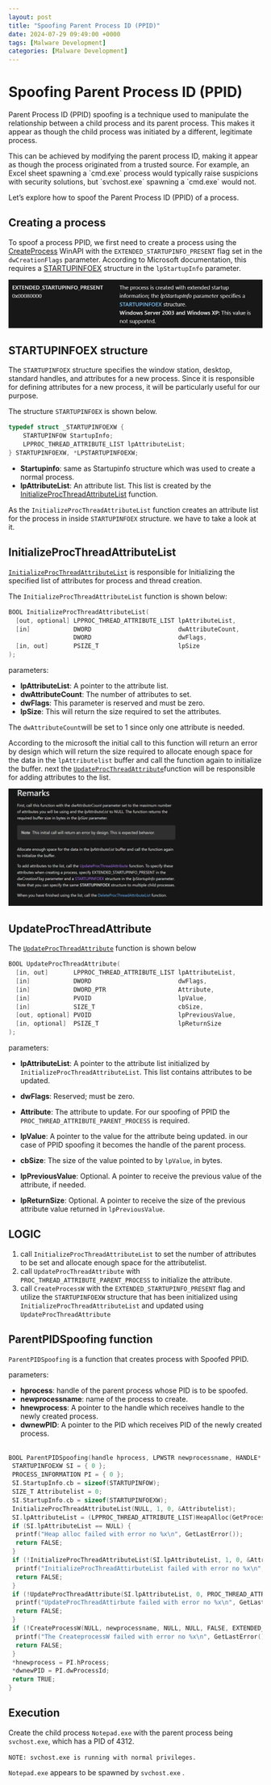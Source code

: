 ```yaml
---
layout: post
title: "Spoofing Parent Process ID (PPID)"
date: 2024-07-29 09:49:00 +0000
tags: [Malware Development]
categories: [Malware Development]
---
```


# Spoofing Parent Process ID (PPID)


Parent Process ID (PPID) spoofing is a technique used to manipulate the relationship between a child process and its parent process. This makes it appear as though the child process was initiated by a different, legitimate process.

This can be achieved by modifying the parent process ID, making it appear as though the process originated from a trusted source. For example, an Excel sheet spawning a \`cmd.exe\` process would typically raise suspicions with security solutions, but \`svchost.exe\` spawning a \`cmd.exe\` would not.

Let’s explore how to spoof the Parent Process ID (PPID) of a process.

Creating a process
-------------------

To spoof a process PPID, we first need to create a process using the [CreateProcess](https://learn.microsoft.com/en-us/windows/win32/api/processthreadsapi/nf-processthreadsapi-createprocessw) WinAPI with the `EXTENDED_STARTUPINFO_PRESENT` flag set in the `dwCreationFlags` parameter. According to Microsoft documentation, this requires a [STARTUPINFOEX](https://learn.microsoft.com/en-us/windows/win32/api/winbase/ns-winbase-startupinfoexw) structure in the `lpStartupInfo` parameter.

![Extended_startup](./png_spoofing_parent_process/startupinfo_present.png)

STARTUPINFOEX structure
-----------------------

The `STARTUPINFOEX` structure specifies the window station, desktop, standard handles, and attributes for a new process. Since it is responsible for defining attributes for a new process, it will be particularly useful for our purpose.

The structure `STARTUPINFOEX` is shown below.

```c++
typedef struct _STARTUPINFOEXW {
    STARTUPINFOW StartupInfo;
    LPPROC_THREAD_ATTRIBUTE_LIST lpAttributeList;
} STARTUPINFOEXW, *LPSTARTUPINFOEXW;
```


*   **Startupinfo**: same as Startupinfo structure which was used to create a normal process.
*   **lpAttributeList**: An attribute list. This list is created by the [InitializeProcThreadAttributeList](https://learn.microsoft.com/en-us/windows/desktop/api/processthreadsapi/nf-processthreadsapi-initializeprocthreadattributelist) function.

As the `InitializeProcThreadAttributeList` function creates an attribute list for the process in inside `STARTUPINFOEX` structure. we have to take a look at it.

InitializeProcThreadAttributeList
---------------------------------

[`InitializeProcThreadAttributeList`](https://learn.microsoft.com/en-us/windows/win32/api/processthreadsapi/nf-processthreadsapi-initializeprocthreadattributelist) is responsible for Initializing the specified list of attributes for process and thread creation.

The `InitializeProcThreadAttributeList` function is shown below:

```c
BOOL InitializeProcThreadAttributeList(
  [out, optional] LPPROC_THREAD_ATTRIBUTE_LIST lpAttributeList,
  [in]            DWORD                        dwAttributeCount,
                  DWORD                        dwFlags,
  [in, out]       PSIZE_T                      lpSize
);
```


parameters:

*   **lpAttributeList**: A pointer to the attribute list.
*   **dwAttributeCount**: The number of attributes to set.
*   **dwFlags**: This parameter is reserved and must be zero.
*   **lpSize**: This will return the size required to set the attributes.

The `dwAttributeCount`will be set to 1 since only one attribute is needed.

According to the microsoft the initial call to this function will return an error by design which will return the size required to allocate enough space for the data in the `lpAttributelist` buffer and call the function again to initialize the buffer. next the [`UpdateProcThreadAttribute`](https://learn.microsoft.com/en-us/windows/win32/api/processthreadsapi/nf-processthreadsapi-updateprocthreadattribute)function will be responsible for adding attributes to the list.

![Initialize_procthread](./png_spoofing_parent_process/remarks_initialize_proc_thread.png)


UpdateProcThreadAttribute
-------------------------

The [`UpdateProcThreadAttribute`](https://learn.microsoft.com/en-us/windows/win32/api/processthreadsapi/nf-processthreadsapi-updateprocthreadattribute) function is shown below

```c
BOOL UpdateProcThreadAttribute(
  [in, out]       LPPROC_THREAD_ATTRIBUTE_LIST lpAttributeList,
  [in]            DWORD                        dwFlags,
  [in]            DWORD_PTR                    Attribute,
  [in]            PVOID                        lpValue,
  [in]            SIZE_T                       cbSize,
  [out, optional] PVOID                        lpPreviousValue,
  [in, optional]  PSIZE_T                      lpReturnSize
);
```


parameters:

*   **lpAttributeList**: A pointer to the attribute list initialized by `InitializeProcThreadAttributeList`. This list contains attributes to be updated.
*   **dwFlags**: Reserved; must be zero.
*   **Attribute**: The attribute to update. For our spoofing of PPID the `PROC_THREAD_ATTRIBUTE_PARENT_PROCESS` is required.

*   **lpValue**: A pointer to the value for the attribute being updated. in our case of PPID spoofing it becomes the handle of the parent process.
*   **cbSize**: The size of the value pointed to by `lpValue`, in bytes.
*   **lpPreviousValue**: Optional. A pointer to receive the previous value of the attribute, if needed.
*   **lpReturnSize**: Optional. A pointer to receive the size of the previous attribute value returned in `lpPreviousValue`.

LOGIC
-----

1.  call `InitializeProcThreadAttributeList` to set the number of attributes to be set and allocate enough space for the attributelist.
2.  call `UpdateProcThreadAttribute` with `PROC_THREAD_ATTRIBUTE_PARENT_PROCESS` to initialize the attribute.
3.  call `CreateProcessW` with the `EXTENDED_STARTUPINFO_PRESENT` flag and utilize the `STARTUPINFOEXW` structure that has been initialized using `InitializeProcThreadAttributeList` and updated using `UpdateProcThreadAttribute`

ParentPIDSpoofing function
--------------------------

`ParentPIDSpoofing` is a function that creates process with Spoofed PPID.

parameters:

*   **hprocess**: handle of the parent process whose PID is to be spoofed.
*   **newprocessname**: name of the process to create.
*   **hnewprocess**: A pointer to the handle which receives handle to the newly created process.
*   **dwnewPID**: A pointer to the PID which receives PID of the newly created process.

```C

BOOL ParentPIDSpoofing(handle hprocess, LPWSTR newprocessname, HANDLE* hnewprocess, DWORD *dwnewPID) {
 STARTUPINFOEXW SI = { 0 };
 PROCESS_INFORMATION PI = { 0 };
 SI.StartupInfo.cb = sizeof(STARTUPINFOW);
 SIZE_T Attributelist = 0;
 SI.StartupInfo.cb = sizeof(STARTUPINFOEXW);
 InitializeProcThreadAttributeList(NULL, 1, 0, &Attributelist);
 SI.lpAttributeList = (LPPROC_THREAD_ATTRIBUTE_LIST)HeapAlloc(GetProcessHeap(), HEAP_ZERO_MEMORY, Attributelist);
 if (SI.lpAttributeList == NULL) {
  printf("Heap alloc failed with error no %x\n", GetLastError());
  return FALSE;
 }
 if (!InitializeProcThreadAttributeList(SI.lpAttributeList, 1, 0, &Attributelist)) {
  printf("InitializeProcThreadAttirbuteList failed with error no %x\n", GetLastError());
  return FALSE;
 }
 if (!UpdateProcThreadAttribute(SI.lpAttributeList, 0, PROC_THREAD_ATTRIBUTE_PARENT_PROCESS, &hprocess, sizeof(hprocess), NULL, NULL)) {
  printf("UpdateProcThreadAttirbute failed with error no %x\n", GetLastError());
  return FALSE;
 }
 if (!CreateProcessW(NULL, newprocessname, NULL, NULL, FALSE, EXTENDED_STARTUPINFO_PRESENT, NULL, NULL, &SI.StartupInfo, &PI)) {
  printf("The CreateprocessW failed with error no %x\n", GetLastError());
  return FALSE;
 }
 *hnewprocess = PI.hProcess;
 *dwnewPID = PI.dwProcessId;
 return TRUE;
}
```


Execution
---------

Create the child process `Notepad.exe` with the parent process being `svchost.exe`, which has a PID of 4312.

`NOTE: svchost.exe is running with normal privileges.`

`Notepad.exe` appears to be spawned by `svchost.exe` .